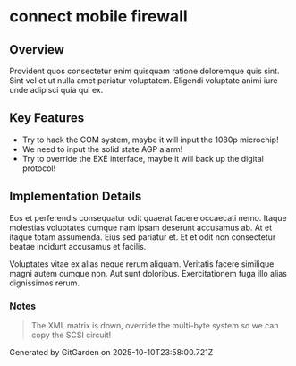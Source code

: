 # connect mobile firewall

## Overview
Provident quos consectetur enim quisquam ratione doloremque quis sint. Sint vel et ut nulla amet pariatur voluptatem. Eligendi voluptate animi iure unde adipisci quia qui ex.

## Key Features
- Try to hack the COM system, maybe it will input the 1080p microchip!
- We need to input the solid state AGP alarm!
- Try to override the EXE interface, maybe it will back up the digital protocol!

## Implementation Details
Eos et perferendis consequatur odit quaerat facere occaecati nemo. Itaque molestias voluptates cumque nam ipsam deserunt accusamus ab. At et itaque totam assumenda. Eius sed pariatur et. Et et odit non consectetur beatae incidunt accusamus et facilis.
 Voluptates vitae ex alias neque rerum aliquam. Veritatis facere similique magni autem cumque non. Aut sunt doloribus. Exercitationem fuga illo alias dignissimos rerum.

### Notes
> The XML matrix is down, override the multi-byte system so we can copy the SCSI circuit!

Generated by GitGarden on 2025-10-10T23:58:00.721Z